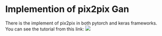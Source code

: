 # Implemention of pix2pix Gan
There is the implement of pix2pix in both pytorch and keras frameworks.
You can see the tutorial from this link: ![](https://medium.com/@vkhalokhi/how-to-implement-pix2pix-gan-in-pytorch-and-keras-e85d82220cf2)
